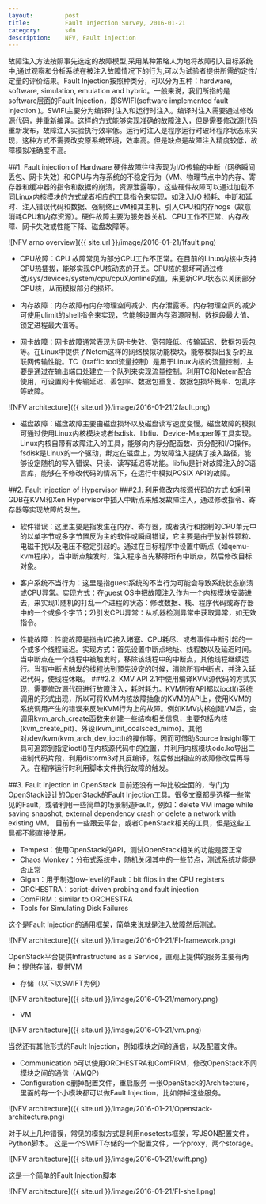 ```yaml
---
layout:         post
title:          Fault Injection Survey, 2016-01-21
category:       sdn
description:    NFV, Fault injection
---
```



故障注入方法按照事先选定的故障模型,采用某种策略人为地将故障引入目标系统中,通过观察和分析系统在被注入故障情况下的行为,可以为试验者提供所需的定性/定量的评价结果。Fault Injection按照种类分，可以分为五种：hardware, software, simulation, emulation and hybrid。一般来说，我们所指的是software层面的Fault Injection，即SWIFI(software implemented fault injection )。SWIFI主要分为编译时注入和运行时注入。编译时注入需要通过修改源代码，并重新编译。这样的方式能够实现准确的故障注入，但是需要修改源代码重新发布，故障注入实验执行效率低。运行时注入是程序运行时破坏程序状态来实现，这种方式不需要改变原系统环境，效率高。但是缺点是故障注入精度较低，故障模拟准确度不高。


##1. Fault injection of Hardware
硬件故障往往表现为I/O传输的中断（网络瞬间丢包、网卡失效）和CPU与内存系统的不稳定行为（VM、物理节点中的内存、寄存器和缓冲器的指令和数据的崩溃，资源泄露等）。这些硬件故障可以通过加载不同Linux内核模块的方式或者相应的工具指令来实现，如注入I/O 损耗、中断和延时、注入错误代码和数据、强制终止VM和其主机、引入CPU和内存hogs（故意消耗CPU和内存资源）。硬件故障主要为服务器关机、CPU工作不正常、内存故障、网卡失效或性能下降、磁盘故障等。

![NFV arno overview]({{ site.url }}/image/2016-01-21/1fault.png)

* CPU故障：CPU 故障常见为部分CPU工作不正常。在目前的Linux内核中支持CPU热插拔，能够实现CPU核动态的开关。CPU核的损坏可通过修改/sys/devices/system/cpu/cpuX/online的值，来更新CPU状态以关闭部分CPU核，从而模拟部分的损坏。

* 内存故障：内存故障有内存物理空间减少、内存泄露等。内存物理空间的减少可使用ulimit的shell指令来实现，它能够设置内存资源限制、数据段最大值、锁定进程最大值等。
* 网卡故障：网卡故障通常表现为网卡失效、宽带降低、传输延迟、数据包丢包等。在Linux中提供了Netem这样的网络模拟功能模块，能够模拟出复杂的互联网传输性能。TC（traffic tool流量控制）是用于Linux内核的流量控制，主要是通过在输出端口处建立一个队列来实现流量控制。利用TC和Netem配合使用，可设置网卡传输延迟、丢包率、数据包重复、数据包损坏概率、包乱序等故障。

![NFV architecture]({{ site.url }}/image/2016-01-21/2fault.png)

* 磁盘故障：磁盘故障主要由磁盘损坏以及磁盘读写速度变慢。磁盘故障的模拟可通过使用Linux内核模块或者fsdisk、libfiu、Device-Mapper等工具实现。Linux内核自带有故障注入的工具，能够向内存分配函数、页分配和I/O操作。fsdisk是Linux的一个驱动，绑定在磁盘上，为故障注入提供了接入路径，能够设定随机的写入错误、只读、读写延迟等功能。libfiu是针对故障注入的C语言库，能够在不修改代码的情况下，在运行中模拟POSIX API的故障。


##2. Fault injection of Hypervisor
###2.1. 利用修改内核源代码的方式
如利用GDB在KVM和Xen Hypervisor中插入中断点来触发故障注入，通过修改指令、寄存器等实现故障的发生。
* 软件错误：这里主要是指发生在内存、寄存器，或者执行和控制的CPU单元中的以单字节或多字节置反为主的软件或瞬间错误，它主要是由于放射性颗粒、电磁干扰以及电压不稳定引起的。通过在目标程序中设置中断点（如qemu-kvm程序），当中断点触发时，注入程序首先移除所有中断点，然后修改目标对象。

* 客户系统不当行为：这里是指guest系统的不当行为可能会导致系统状态崩溃或CPU异常。实现方式：在guest OS中把故障注入作为一个内核模块安装进去，来实现1)随机的打乱一个进程的状态：修改数据、栈、程序代码或寄存器中的一个或多个字节；2)引发CPU异常：从机器检测异常中获取异常，如无效指令。

* 性能故障：性能故障是指由I/O接入堵塞、CPU耗尽、或者事件中断引起的一个或多个线程延迟。实现方式：首先设置中断点地址、线程数以及延迟时间。当中断点在一个线程中被触发时，移除该线程中的中断点，其他线程继续运行。当有中断点触发的线程达到预先设定的时候，清除所有中断点，并注入延迟代码，使线程休眠。
###2.2. KMV API
2.1中使用编译KVM源代码的方式实现，需要修改源代码进行故障注入，耗时耗力。KVM所有API都以ioctl()系统调用的形式出现，所以可将KVM内核故障抽象的KVM的API上，使用KVM的系统调用产生的错误来反映KVM行为上的故障。例如KMV内核创建VM后，会调用kvm_arch_create函数来创建一些结构相关信息，主要包括内核(kvm_create_pit)、外设(kvm_init_coalsced_mimo)、其他对/dev/kvm(kvm_arch_dev_ioctl)的操作等。因而可借助Source Insight等工具可追踪到指定ioctl()在内核源代码中的位置，并利用内核模块odc.ko导出二进制代码片段，利用distorm3对其反编译，然后做出相应的故障修改后再导入。在程序运行时利用脚本文件执行故障的触发。

##3. Fault Injection in OpenStack
目前还没有一种比较全面的，专门为OpenStack设计的OpenStack的Fault Injection工具。很多文章都是选择一些常见的Fault，或者利用一些简单的场景制造Fault，例如：delete VM image while saving snapshot, external dependency crash or delete a network with existing VM。
目前有一些跟云平台，或者OpenStack相关的工具，但是这些工具都不能直接使用。
* Tempest：使用OpenStack的API，测试OpenStack相关的功能是否正常
* Chaos Monkey：分布式系统中，随机关闭其中的一些节点，测试系统功能是否正常
* Gigan：用于制造low-level的Fault：bit flips in the CPU registers
* ORCHESTRA：script-driven probing and fault injection
* ComFIRM：similar to ORCHESTRA
* Tools for Simulating Disk Failures

这个是Fault Injection的通用框架，简单来说就是注入故障然后测试。

![NFV architecture]({{ site.url }}/image/2016-01-21/FI-framework.png)

OpenStack平台提供Infrastructure as a Service，直观上提供的服务主要有两种：提供存储，提供VM
* 存储（以下以SWIFT为例）

![NFV architecture]({{ site.url }}/image/2016-01-21/memory.png)

* VM

![NFV architecture]({{ site.url }}/image/2016-01-21/vm.png)

当然还有其他形式的Fault Injection，例如模块之间的通信，以及配置文件。
* Communication
  o可以使用ORCHESTRA和ComFIRM，修改OpenStack不同模块之间的通信（AMQP）
* Configuration
  o删掉配置文件，重启服务
一张OpenStack的Architecture，里面的每一个小模块都可以做Fault Injection，比如停掉这些服务。

![NFV architecture]({{ site.url }}/image/2016-01-21/Openstack-architecture.png)

对于以上几种错误，常见的模拟方式是利用nosetests框架，写JSON配置文件，Python脚本。
这是一个SWIFT存储的一个配置文件，一个proxy，两个storage。

![NFV architecture]({{ site.url }}/image/2016-01-21/swift.png)


这是一个简单的Fault Injection脚本

![NFV architecture]({{ site.url }}/image/2016-01-21/FI-shell.png)
